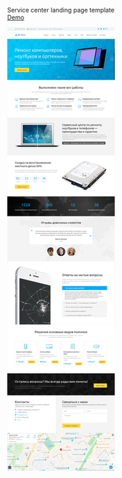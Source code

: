 Service center landing page template  
[Demo](http://w74786ld.beget.tech/re-tech)

![Screenshot](doc/images/screenshot.png)
